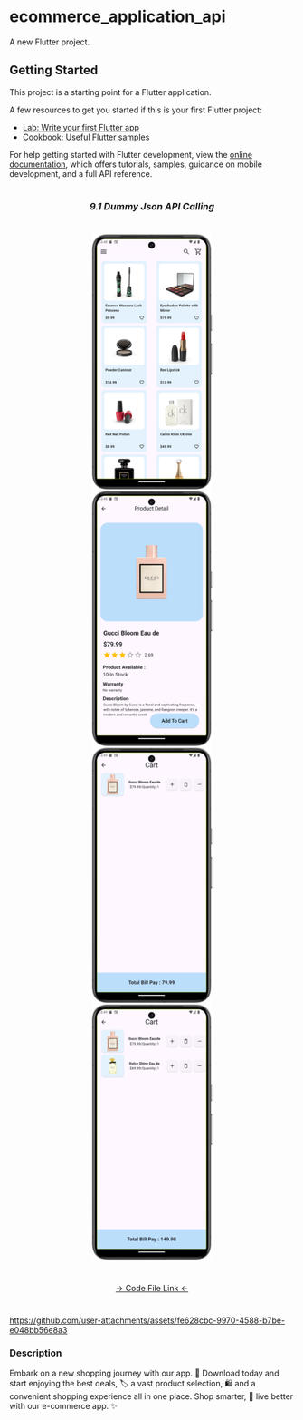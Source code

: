 # ecommerce_application_api

A new Flutter project.

## Getting Started

This project is a starting point for a Flutter application.

A few resources to get you started if this is your first Flutter project:

- [Lab: Write your first Flutter app](https://docs.flutter.dev/get-started/codelab)
- [Cookbook: Useful Flutter samples](https://docs.flutter.dev/cookbook)

For help getting started with Flutter development, view the
[online documentation](https://docs.flutter.dev/), which offers tutorials,
samples, guidance on mobile development, and a full API reference.

###
<h1></h1>
<h3 align="center"><i>9.1 Dummy Json API Calling</i></h3>
<h1></h1>
<div align="center">
<img src="https://github.com/Prafulpatnecha/ecommerce_application_api/blob/master/image1.png" height=450px hspace=20>
<img src="https://github.com/Prafulpatnecha/ecommerce_application_api/blob/master/image2.png" height=450px hspace=20>
<img src="https://github.com/Prafulpatnecha/ecommerce_application_api/blob/master/image3.png" height=450px hspace=20>
<img src="https://github.com/Prafulpatnecha/ecommerce_application_api/blob/master/image4.png" height=450px hspace=20>

</div>

<h1></h1>
<div align="center">
<a href="https://github.com/Prafulpatnecha/ecommerce_application_api/tree/master/lib">-> Code File Link <-</a>
</div>
<h1></h1>

https://github.com/user-attachments/assets/fe628cbc-9970-4588-b7be-e048bb56e8a3

### Description
Embark on a new shopping journey with our app. 📲 Download today and start enjoying the best deals, 🏷️ a vast product selection, 🛍️ and a convenient shopping experience all in one place. Shop smarter, 🧠 live better with our e-commerce app. ✨
